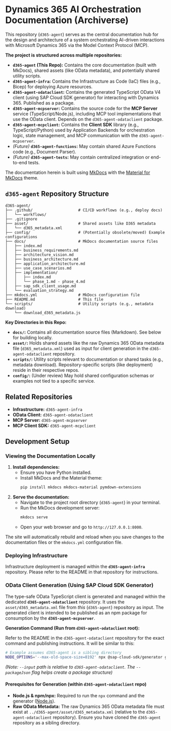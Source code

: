# Dynamics 365 AI Orchestration Documentation (Archiverse)

This repository (`d365-agent`) serves as the central documentation hub for the design and architecture of a system orchestrating AI-driven interactions with Microsoft Dynamics 365 via the Model Context Protocol (MCP).

**The project is structured across multiple repositories:**

*   **`d365-agent` (This Repo):** Contains the core documentation (built with MkDocs), shared assets (like OData metadata), and potentially shared utility scripts.
*   **`d365-agent-infra`:** Contains the Infrastructure as Code (IaC) files (e.g., Bicep) for deploying Azure resources.
*   **`d365-agent-odataclient`:** Contains the generated TypeScript OData V4 client (using SAP Cloud SDK generator) for interacting with Dynamics 365. Published as a package.
*   **`d365-agent-mcpserver`:** Contains the source code for the **MCP Server** service (TypeScript/Node.js), including MCP tool implementations that use the OData client. Depends on the `d365-agent-odataclient` package.
*   **`d365-agent-mcpclient`:** Contains the **Client SDK** library (e.g., TypeScript/Python) used by Application Backends for orchestration logic, state management, and MCP communication with the `d365-agent-mcpserver`.
*   *(Future)* **`d365-agent-functions`:** May contain shared Azure Functions code (e.g., Document Parser).
*   *(Future)* **`d365-agent-tests`:** May contain centralized integration or end-to-end tests.

The documentation herein is built using [MkDocs](https://www.mkdocs.org/) with the [Material for MkDocs](https://squidfunk.github.io/mkdocs-material/) theme.

## `d365-agent` Repository Structure

```
d365-agent/
├── .github/                    # CI/CD workflows (e.g., deploy docs)
│   └── workflows/
├── .gitignore
├── asset/                      # Shared assets like D365 metadata
│   └── d365_metadata.xml
├── config/                     # (Potentially obsolete/moved) Example configurations
├── docs/                       # MkDocs documentation source files
│   ├── index.md
│   ├── business_requirements.md
│   ├── architecture_vision.md
│   ├── business_architecture.md
│   ├── application_architecture.md
│   ├── use_case_scenarios.md
│   ├── implementation/
│   │   ├── index.md
│   │   └── phase_1.md - phase_4.md
│   ├── sap_sdk_client_usage.md
│   └── evaluation_strategy.md
├── mkdocs.yml                  # MkDocs configuration file
├── README.md                   # This file
└── scripts/                    # Utility scripts (e.g., metadata download)
    └── download_d365_metadata.js
```

**Key Directories in this Repo:**

*   **`docs/`:** Contains all documentation source files (Markdown). See below for building locally.
*   **`asset/`:** Holds shared assets like the raw Dynamics 365 OData metadata file (`d365_metadata.xml`) used as input for client generation in the `d365-agent-odataclient` repository.
*   **`scripts/`:** Utility scripts relevant to documentation or shared tasks (e.g., metadata download). Repository-specific scripts (like deployment) reside in their respective repos.
*   **`config/`:** (Under review) May hold shared configuration schemas or examples not tied to a specific service.

## Related Repositories

*   **Infrastructure:** `d365-agent-infra`
*   **OData Client:** `d365-agent-odataclient`
*   **MCP Server:** `d365-agent-mcpserver`
*   **MCP Client SDK:** `d365-agent-mcpclient`

## Development Setup

### Viewing the Documentation Locally

1.  **Install dependencies:**
    *   Ensure you have Python installed.
    *   Install MkDocs and the Material theme:
        ```bash
        pip install mkdocs mkdocs-material pymdown-extensions
        ```
2.  **Serve the documentation:**
    *   Navigate to the project root directory (`d365-agent`) in your terminal.
    *   Run the MkDocs development server:
        ```bash
        mkdocs serve
        ```
    *   Open your web browser and go to `http://127.0.0.1:8000`.

The site will automatically rebuild and reload when you save changes to the documentation files or the `mkdocs.yml` configuration file.

### Deploying Infrastructure

Infrastructure deployment is managed within the **`d365-agent-infra`** repository. Please refer to the README in that repository for instructions.

### OData Client Generation (Using SAP Cloud SDK Generator)

The type-safe OData TypeScript client is generated and managed within the dedicated **`d365-agent-odataclient`** repository. It uses the `asset/d365_metadata.xml` file from *this* (`d365-agent`) repository as input. The generated client is intended to be published as an npm package for consumption by the **`d365-agent-mcpserver`**.

**Generation Command (Run from `d365-agent-odataclient` root):**

Refer to the README in the `d365-agent-odataclient` repository for the exact command and publishing instructions. It will be similar to this:

```bash
# Example assumes d365-agent is a sibling directory
NODE_OPTIONS='--max-old-space-size=8192' npx @sap-cloud-sdk/generator generate-odata-client --input ../d365-agent/asset/d365_metadata.xml --outputDir src --overwrite --skipValidation --packageJson
```
*(Note: `--input` path is relative to `d365-agent-odataclient`. The `--packageJson` flag helps create a package structure)*

#### Prerequisites for Generation (within `d365-agent-odataclient` repo)
*   **Node.js & npm/npx:** Required to run the `npx` command and the generator ([Node.js](https://nodejs.org/)).
*   **Raw OData Metadata:** The raw Dynamics 365 OData metadata file must exist at `../d365-agent/asset/d365_metadata.xml` (relative to the `d365-agent-odataclient` repository). Ensure you have cloned the `d365-agent` repository as a sibling directory.
